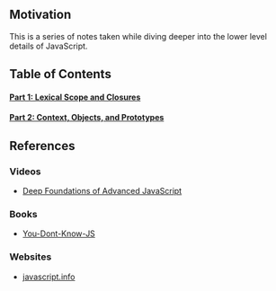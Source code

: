 ## Motivation

This is a series of notes taken while diving deeper into the lower level details of JavaScript.

## Table of Contents

#### [Part 1: Lexical Scope and Closures](/Part-1-Lexical-Scope-and-Closures/README.md)

#### [Part 2: Context, Objects, and Prototypes](/Part-2-Context-Objects-Prototypes/README.md)

## References

### Videos

- [Deep Foundations of Advanced JavaScript](https://frontendmasters.com/courses/javascript-foundations/introduction/)

### Books

- [You-Dont-Know-JS](https://github.com/getify/You-Dont-Know-JS)

### Websites

- [javascript.info](https://javascript.info/intro)
